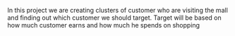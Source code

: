 In this project we are creating clusters of customer who are visiting the mall and finding out which customer we should target.
Target will be based on how much customer earns and how much he spends on shopping